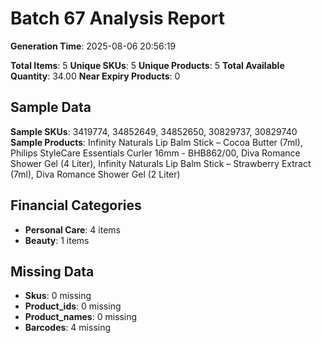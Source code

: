 # Batch 67 Analysis Report

**Generation Time**: 2025-08-06 20:56:19

**Total Items**: 5
**Unique SKUs**: 5
**Unique Products**: 5
**Total Available Quantity**: 34.00
**Near Expiry Products**: 0

## Sample Data
**Sample SKUs**: 3419774, 34852649, 34852650, 30829737, 30829740
**Sample Products**: Infinity Naturals Lip Balm Stick – Cocoa Butter (7ml), Philips StyleCare Essentials Curler 16mm - BHB862/00, Diva Romance Shower Gel (4 Liter), Infinity Naturals Lip Balm Stick – Strawberry Extract (7ml), Diva Romance Shower Gel (2 Liter)

## Financial Categories
- **Personal Care**: 4 items
- **Beauty**: 1 items

## Missing Data
- **Skus**: 0 missing
- **Product_ids**: 0 missing
- **Product_names**: 0 missing
- **Barcodes**: 4 missing
